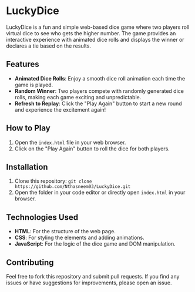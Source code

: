 # LuckyDice

LuckyDice is a fun and simple web-based dice game where two players roll virtual dice to see who gets the higher number. The game provides an interactive experience with animated dice rolls and displays the winner or declares a tie based on the results.

## Features

- **Animated Dice Rolls**: Enjoy a smooth dice roll animation each time the game is played.
- **Random Winner**: Two players compete with randomly generated dice rolls, making each game exciting and unpredictable.
- **Refresh to Replay**: Click the "Play Again" button to start a new round and experience the excitement again!

## How to Play

1. Open the `index.html` file in your web browser.
2. Click on the "Play Again" button to roll the dice for both players.

## Installation

1. Clone this repository: `git clone https://github.com/Nthasneem03/LuckyDice.git`
2. Open the folder in your code editor or directly open `index.html` in your browser.

## Technologies Used

- **HTML**: For the structure of the web page.
- **CSS**: For styling the elements and adding animations.
- **JavaScript**: For the logic of the dice game and DOM manipulation.

## Contributing

Feel free to fork this repository and submit pull requests. If you find any issues or have suggestions for improvements, please open an issue.
